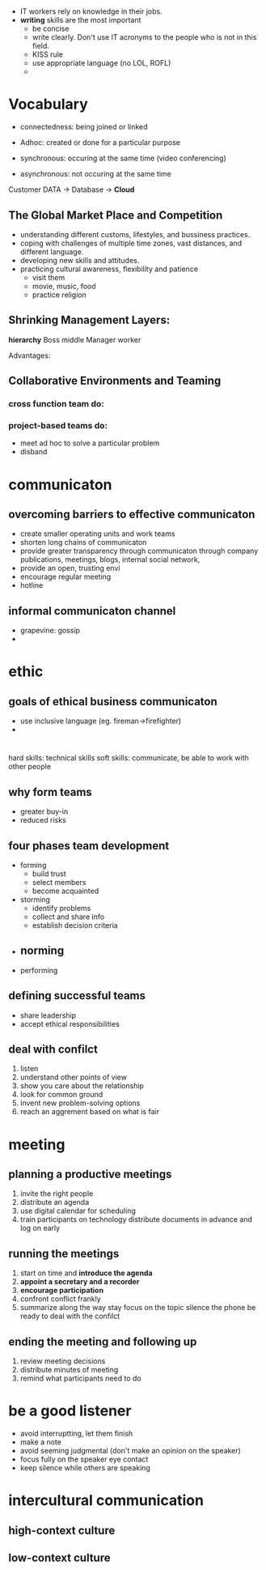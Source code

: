 #
- IT workers rely on knowledge in their jobs.
- **writing** skills are the most important
  - be concise
  - write clearly. Don't use IT acronyms to the people who is not in this field.
  - KISS rule
  - use appropriate language (no LOL, ROFL)
  -
# Vocabulary
- connectedness: being joined or linked
- Adhoc: created or done for a particular purpose

- synchronous: occuring at the same time (video conferencing)
- asynchronous: not occuring at the same time

Customer DATA -> Database -> **Cloud**

## The Global Market Place and Competition
- understanding different customs, lifestyles, and bussiness practices.
- coping with challenges of multiple time zones, vast distances, and different language.
- developing new skills and attitudes.
- practicing cultural awareness, flexibility and patience
  - visit them
  - movie, music, food
  - practice religion

## Shrinking Management Layers:
**hierarchy**
Boss
middle Manager
worker

Advantages:

## Collaborative Environments and Teaming
### cross function team do:
### project-based teams do:
- meet ad hoc to solve a particular problem
- disband

# communicaton
## overcoming barriers to effective communicaton
- create smaller operating units and work teams
- shorten long chains of communicaton
- provide greater transparency through communicaton through company publications, meetings, blogs, internal social network,
- provide an open, trusting envi
- encourage regular meeting
- hotline

## informal communicaton channel
- grapevine: gossip
-

# ethic
## goals of ethical business communicaton
- use inclusive language (eg. fireman->firefighter)
-

#
hard skills: technical skills
soft skills: communicate, be able to work with other people

## why form teams
- greater buy-in
- reduced risks

## four phases team development
- forming
  - build trust
  - select members
  - become acquainted
- storming
  - identify problems
  - collect and share info
  - establish decision criteria
- norming
  -
- performing

## defining successful teams
- share leadership
- accept ethical responsibilities

## deal with confilct
1. listen
2. understand other points of view
3. show you care about the relationship
4. look for common ground
5. invent new problem-solving options
6. reach an aggrement based on what is fair

# meeting
## planning a productive meetings
1. invite the right people
2. distribute an agenda
3. use digital calendar for scheduling
4. train participants on technology
distribute documents in advance and log on early

## running the meetings
1. start on time and **introduce the agenda**
2. **appoint a secretary and a recorder**
3. **encourage participation**
4. confront conflict frankly
5. summarize along the way
stay focus on the topic
silence the phone
be ready to deal with the confilct

## ending the meeting and following up
1. review meeting decisions
2. distribute minutes of meeting
3. remind what participants need to do

# be a good listener
- avoid interruptting, let them finish
- make a note
- avoid seeming judgmental (don't make an opinion on the speaker)
- focus fully on the speaker eye contact
- keep silence while others are speaking


# intercultural communication
## high-context culture
## low-context culture 
